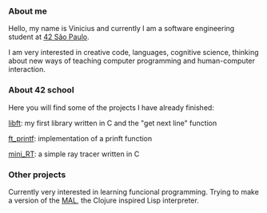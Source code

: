 ### About me

Hello, my name is Vinicius and currently I am a software engineering student at [42 São Paulo](https://www.42sp.org.br/).

I am very interested in creative code, languages, cognitive science, thinking about new ways of teaching computer programming and human-computer interaction.

### About 42 school

Here you will find some of the projects I have already finished:

[libft](https://github.com/viniseneda/libft): my first library written in C and the "get next line" function

[ft_printf](https://github.com/viniseneda/ft_printf): implementation of a prinft function

[mini_RT](https://github.com/viniseneda/miniRT): a simple ray tracer written in C

### Other projects

Currently very interested in learning funcional programming. Trying to make a version of the [MAL](https://github.com/kanaka/mal), the Clojure inspired Lisp interpreter.


<!--
**viniseneda/viniseneda** is a ✨ _special_ ✨ repository because its `README.md` (this file) appears on your GitHub profile.

Here are some ideas to get you started:

- 🔭 I’m currently working on ...
- 🌱 I’m currently learning ...
- 👯 I’m looking to collaborate on ...
- 🤔 I’m looking for help with ...
- 💬 Ask me about ...
- 📫 How to reach me: ...
- 😄 Pronouns: ...
- ⚡ Fun fact: ...
-->
